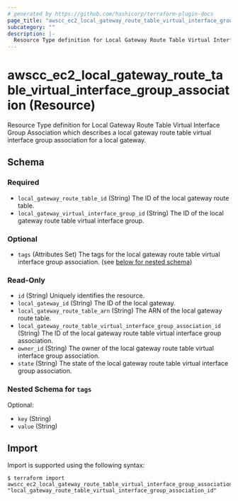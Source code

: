 ```yaml
---
# generated by https://github.com/hashicorp/terraform-plugin-docs
page_title: "awscc_ec2_local_gateway_route_table_virtual_interface_group_association Resource - terraform-provider-awscc"
subcategory: ""
description: |-
  Resource Type definition for Local Gateway Route Table Virtual Interface Group Association which describes a local gateway route table virtual interface group association for a local gateway.
---
```


# awscc_ec2_local_gateway_route_table_virtual_interface_group_association (Resource)

Resource Type definition for Local Gateway Route Table Virtual Interface Group Association which describes a local gateway route table virtual interface group association for a local gateway.



<!-- schema generated by tfplugindocs -->
## Schema

### Required

- `local_gateway_route_table_id` (String) The ID of the local gateway route table.
- `local_gateway_virtual_interface_group_id` (String) The ID of the local gateway route table virtual interface group.

### Optional

- `tags` (Attributes Set) The tags for the local gateway route table virtual interface group association. (see [below for nested schema](#nestedatt--tags))

### Read-Only

- `id` (String) Uniquely identifies the resource.
- `local_gateway_id` (String) The ID of the local gateway.
- `local_gateway_route_table_arn` (String) The ARN of the local gateway route table.
- `local_gateway_route_table_virtual_interface_group_association_id` (String) The ID of the local gateway route table virtual interface group association.
- `owner_id` (String) The owner of the local gateway route table virtual interface group association.
- `state` (String) The state of the local gateway route table virtual interface group association.

<a id="nestedatt--tags"></a>
### Nested Schema for `tags`

Optional:

- `key` (String)
- `value` (String)

## Import

Import is supported using the following syntax:

```shell
$ terraform import awscc_ec2_local_gateway_route_table_virtual_interface_group_association.example "local_gateway_route_table_virtual_interface_group_association_id"
```
